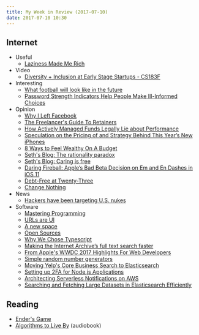 ```yaml
---
title: My Week in Review (2017-07-10)
date: 2017-07-10 10:30
---
```


## Internet

* Useful
  * [Laziness Made Me Rich](http://wealthyaccountant.com/2017/07/05/laziness-made-me-rich/)
* Video
  * [Diversity + Inclusion at Early Stage Startups - CS183F](https://www.youtube.com/watch?v=v8b_urti6iQ)
* Interesting
  * [What football will look like in the future](https://www.sbnation.com/a/17776-football)
  * [Password Strength Indicators Help People Make Ill-Informed Choices](https://www.troyhunt.com/password-strength-indicators-help-people-make-dumb-choices/)
* Opinion
  * [Why I Left Facebook](https://www.blakewatson.com/journal/why-i-left-facebook/)
  * [The Freelancer's Guide To Retainers](https://doubleyourfreelancing.com/freelancers-guide-client-retainer-agreements/)
  * [How Actively Managed Funds Legally Lie about Performance](http://wealthyaccountant.com/2017/07/07/how-actively-managed-funds-legally-lie-about-performance/)
  * [Speculation on the Pricing of and Strategy Behind This Year’s New iPhones](https://daringfireball.net/2017/07/speculation_on_new_iphone_pricing)
  * [8 Ways to Feel Wealthy On A Budget](https://www.youneedabudget.com/8-ways-to-feel-wealthy-on-a-budget/)
  * [Seth's Blog: The rationality paradox](http://sethgodin.typepad.com/seths_blog/2017/07/the-rationality-paradox.html)
  * [Seth's Blog: Caring is free](http://sethgodin.typepad.com/seths_blog/2017/07/caring-is-free.html)
  * [Daring Fireball: Apple’s Bad Beta Decision on Em and En Dashes in iOS 11](https://daringfireball.net/linked/2017/07/07/dash-dash)
  * [Debt-Free at Twenty-Three](https://www.youneedabudget.com/debt-free-at-twenty-three/)
  * [Change Nothing](http://wealthyaccountant.com/2017/07/10/change-nothing/)
* News
  * [Hackers have been targeting U.S. nukes](https://www.technologyreview.com/s/608247/hackers-have-been-targeting-us-nukes/)
* Software
  * [Mastering Programming](https://www.facebook.com/notes/kent-beck/mastering-programming/1184427814923414/)
  * [URLs are UI](https://www.hanselman.com/blog/URLsAreUI.aspx)
  * [A new space](https://remysharp.com/2017/07/08/a-new-space)
  * [Open Sources](https://thedailywtf.com/articles/open-sources)
  * [Why We Chose Typescript](https://redditblog.com/2017/06/30/why-we-chose-typescript/)
  * [Making the Internet Archive’s full text search faster](https://medium.com/@giovannidamiola/making-the-internet-archives-full-text-search-faster-30fb11574ea9)
  * [From Apple's WWDC 2017 Highlights For Web Developers](https://www.smashingmagazine.com/2017/07/wwdc-2017-highlights/)
  * [Simple random number generators](https://www.johndcook.com/blog/2017/07/05/simple-random-number-generator/)
  * [Moving Yelp's Core Business Search to Elasticsearch](https://engineeringblog.yelp.com/2017/06/moving-yelps-core-business-search-to-elasticsearch.html)
  * [Setting up 2FA for Node.js Applications](https://ponyfoo.com/articles/setting-up-2fa-for-nodejs-applications)
  * [Architecting Serverless Notifications on AWS](https://vmokshagroup.com/blog/architecting-serverless-notifications-on-aws/)
  * [Searching and Fetching Large Datasets in Elasticsearch Efficiently](https://qbox.io/blog/efficient-search-fetch-large-datasets-elasticsearch-scroll-api)

## Reading

* [Ender's Game](https://www.goodreads.com/book/show/375802.Ender_s_Game)
* [Algorithms to Live By](https://www.goodreads.com/book/show/25666050-algorithms-to-live-by) (audiobook)

